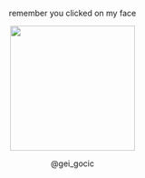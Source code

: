 <p align="center">
 remember you clicked on my face
<br>
 <p align="center">
<img wdth="560" height="220" 
 src="https://pbs.twimg.com/media/G3tz6YsWgAAVIrY?format=jpg&name=large">
  <p align="center">
   @gei_gocic
 </p>
